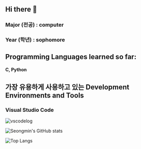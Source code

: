 ## Hi there 👋
### Major (전공) : **computer**
### Year (학년) : **sophomore**

## Programming Languages learned so far:
  #### C, Python

## 가장 유용하게 사용하고 있는 Development Environments and Tools
  ###  Visual Studio Code
![vscodelog](https://t1.daumcdn.net/cfile/tistory/9985E6475DDCB7A40E)

  ![Seongmin's GitHub stats](https://github-readme-stats.vercel.app/api?username=adakim3297&show_icons=true&theme=transparent)

  ![Top Langs](https://github-readme-stats.vercel.app/api/top-langs/?username=adakim3297&layout=compact)


<!--
**adakim3297/adakim3297** is a ✨ _special_ ✨ repository because its `README.md` (this file) appears on your GitHub profile.

Here are some ideas to get you started:

- 🔭 I’m currently working on ...
- 🌱 I’m currently learning ...
- 👯 I’m looking to collaborate on ...
- 🤔 I’m looking for help with ...
- 💬 Ask me about ...
- 📫 How to reach me: ...
- 😄 Pronouns: ...
- ⚡ Fun fact: ...
-->
